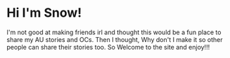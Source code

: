 # Hi I'm Snow!
I'm not good at making friends irl and thought this would be a fun place to share my AU stories and OCs.
Then I thought, Why don't I make it so other people can share their stories too.
So Welcome to the site and enjoy!!!
